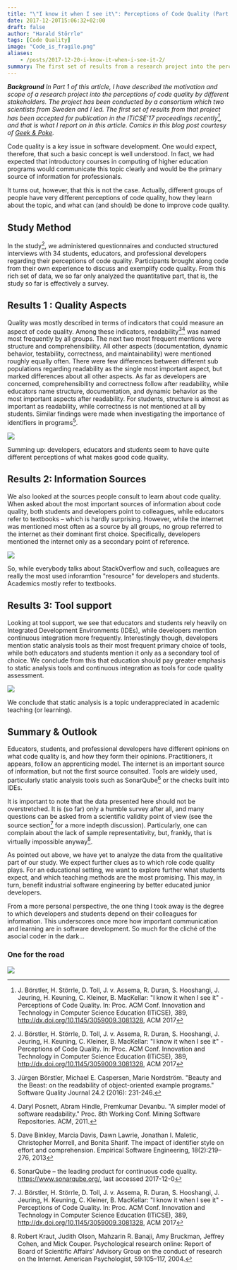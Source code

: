 ```yaml
---
title: "\"I know it when I see it\": Perceptions of Code Quality (Part 2)"
date: 2017-12-20T15:06:32+02:00
draft: false
author: "Harald Störrle"
tags: [Code Quality]
image: "Code_is_fragile.png"
aliases:
    - /posts/2017-12-20-i-know-it-when-i-see-it-2/
summary: The first set of results from a research project into the perceptions of code quality.
---
```

***Background*** *In Part 1 of this article, I have described the motivation and scope of a research project into the perceptions of code quality by different stakeholders. The project has been conducted by a consortium which two scientists from Sweden and I led. The first set of results from that project has been accepted for publication in the ITiCSE’17 proceedings recently[^3], and that is what I report on in this article. Comics in this blog post courtesy of [Geek & Poke](http://geek-and-poke.com/).*

Code quality is a key issue in software development. One would expect, therefore, that such a basic concept is well understood. In fact, we had expected that introductory courses in computing of higher education programs would communicate this topic clearly and would be the primary source of information for professionals.

It turns out, however, that this is not the case. Actually, different groups of people have very different perceptions of code quality, how they learn about the topic, and what can (and should) be done to improve code quality.

## Study Method
In the study[^3], we administered questionnaires and conducted structured interviews with 34 students, educators, and professional developers regarding their percept­ions of code quality. Participants brought along code from their own experience to discuss and exemplify code quality. From this rich set of data, we so far only analyzed the quantitative part, that is, the study so far is effectively a survey.

## Results 1 : Quality Aspects
Quality was mostly described in terms of indicators that could measure an aspect of code quality. Among these indicators, readability[^1][^5] was named most frequently by all groups. The next two most frequent mentions were structure and comprehensibility. All other aspects (documentation, dynamic behavior, testability, correctness, and maintainability) were mentioned roughly equally often. There were few differences between different sub populations regarding readability as the single most important aspect, but marked differences about all other aspects. As far as developers are concerned, comprehensibility and correctness follow after readability, while educators name structure, documentation, and dynamic behavior as the most important aspects after readability. For students, structure is almost as important as readability, while correctness is not mentioned at all by students. Similar findings were made when investigating the importance of identifiers in programs[^2].

![](/images/Properties_by_Group.png)

Summing up: developers, educators and students seem to have quite different perceptions of what makes good code quality.

## Results 2: Information Sources
We also looked at the sources people consult to learn about code quality. When asked about the most important sources of information about code quality, both students and developers point to colleagues, while educators refer to textbooks – which is hardly surprising. However, while the internet was mentioned most often as a source by all groups, no group referred to the internet as their dominant first choice. Specifically, developers mentioned the internet only as a secondary point of reference. 

![](/images/InformationSources.png)

So, while everybody talks about StackOverflow and such, colleagues are really the most used inforamtion "resource" for developers and students. Academics mostly refer to textbooks.

## Results 3: Tool support
Looking at tool support, we see that educators and students rely heavily on Integrated Development Environments (IDEs), while developers mention continuous integration more frequently. Interestingly though, developers mention static analysis tools as their most frequent primary choice of tools, while both educators and students mention it only as a secondary tool of choice. We conclude from this that education should pay greater emphasis to static analysis tools and continuous integration as tools for code quality assessment.

![](/images/Tools.png)

We conclude that static analysis is a topic underappreciated in academic teaching (or learning).

## Summary & Outlook
Educators, students, and professional developers have different opinions on what code quality is, and how they form their opinions. Practitioners, it appears, follow an apprenticing model. The internet is an important source of information, but not the first source consulted. Tools are widely used, particularly static analysis tools such as SonarQube[^6] or the checks built into IDEs.

It is important to note that the data presented here should not be overstretched. It is (so far) only a humble survey after all, and many questions can be asked from a scientific validity point of view (see the source section[^3] for a more indepth discussion). Particularly, one can complain about the lack of sample representativity, but, frankly, that is virtually impossible anyway[^4].

As pointed out above, we have yet to analyze the data from the qualitative part of our study. We expect further clues as to which role code quality plays. For an educational setting, we want to explore further what students expect, and which teaching methods are the most promising. This may, in turn, benefit industrial software engineering by better educated junior developers.

From a more personal perspective, the one thing I took away is the degree to which developers and students depend on their colleagues for information. This underscores once more how important communication and learning are in software development. So much for the cliché of the asocial coder in the dark...

### One for the road
![](/images/CommentsImportant.png)

[^1]: Jürgen Börstler, Michael E. Caspersen, Marie Nordström. "Beauty and the Beast: on the readability of object-oriented example programs." Software Quality Journal 24.2 (2016): 231-246.
[^2]: Dave Binkley, Marcia Davis, Dawn Lawrie, Jonathan I. Maletic, Christopher Morrell, and Bonita Sharif. The impact of identifier style on effort and comprehension. Empirical Software Engineering, 18(2):219–276, 2013
[^3]: J. Börstler, H. Störrle, D. Toll, J. v. Assema, R. Duran, S. Hooshangi, J. Jeuring, H. Keuning, C. Kleiner, B. MacKellar: "I know it when I see it" - Perceptions of Code Quality. In: Proc. ACM Conf. Innovation and Technology in Computer Science Education (ITiCSE), 389, http://dx.doi.org/10.1145/3059009.3081328, ACM 2017
[^4]: Robert Kraut, Judith Olson, Mahzarin R. Banaji, Amy Bruckman, Jeffrey Cohen, and Mick Couper. Psychological research online: Report of Board of Scientific Affairs’ Advisory Group on the conduct of research on the Internet. American Psychologist, 59:105–117, 2004.
[^5]: Daryl Posnett, Abram Hindle, Premkumar Devanbu. "A simpler model of software readability." Proc. 8th Working Conf. Mining Software Repositories. ACM, 2011.
[^6]: SonarQube – the leading product for continuous code quality. https://www.sonarqube.org/, last accessed 2017-12-0